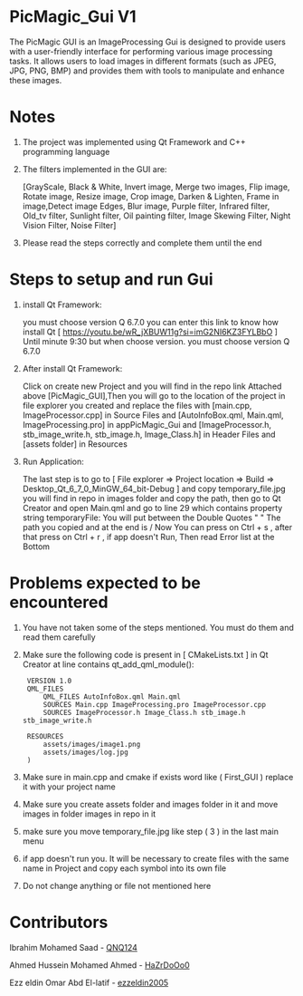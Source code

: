 # PicMagic_Gui V1
The PicMagic GUI is an ImageProcessing Gui is designed to provide users with a user-friendly interface for performing various image processing tasks. It allows users to load images in different formats (such as JPEG, JPG, PNG, BMP) and provides them with tools to manipulate and enhance these images.

# Notes
1) The project was implemented using Qt Framework and C++ programming language

2) The filters implemented in the GUI are:

   [GrayScale, Black & White, Invert image, Merge two images, Flip image, Rotate image, Resize image, Crop image, Darken & Lighten, Frame in image,Detect image 
   Edges, Blur image, Purple filter, Infrared filter, Old_tv filter, Sunlight filter, Oil painting filter, Image Skewing Filter, Night Vision Filter, Noise 
   Filter]
   
3) Please read the steps correctly and complete them until the end

# Steps to setup and run Gui
1) install Qt Framework:
   
   you must choose version Q 6.7.0 you can enter this link to know how install Qt [ https://youtu.be/wR_jXBUW11g?si=imG2NI6KZ3FYLBbO ] Until minute 9:30 but       when choose version. you must choose version Q 6.7.0

2) After install Qt Framework:

   Click on create new Project and you will find in the repo link Attached above [PicMagic_GUI],Then you will go to the location of the project in file            explorer you created and replace the files with [main.cpp, ImageProcessor.cpp] in Source Files and [AutoInfoBox.qml, Main.qml, ImageProcessing.pro] in          appPicMagic_Gui and [ImageProcessor.h, stb_image_write.h, stb_image.h, Image_Class.h] in Header Files and [assets folder] in Resources
   
3) Run Application:
   
   The last step is to go to [ File explorer => Project location => Build => Desktop_Qt_6_7_0_MinGW_64_bit-Debug ] and copy temporary_file.jpg you will
   find in repo in images folder and copy the path, then go to Qt Creator and open Main.qml and go to line 29 which contains property string temporaryFile:
   You will put between the Double Quotes " " The path you copied and at the end is / Now You can press on Ctrl + s , after that press on Ctrl + r , if app 
   doesn't Run, Then read Error list at the Bottom

# Problems expected to be encountered
1) You have not taken some of the steps mentioned. You must do them and read them carefully

2) Make sure the following code is present in [ CMakeLists.txt ] in Qt Creator at line contains qt_add_qml_module():

     ```
      VERSION 1.0
      QML_FILES
          QML_FILES AutoInfoBox.qml Main.qml
          SOURCES Main.cpp ImageProcessing.pro ImageProcessor.cpp
          SOURCES ImageProcessor.h Image_Class.h stb_image.h stb_image_write.h

      RESOURCES
          assets/images/image1.png
          assets/images/log.jpg
      )
     ```
3) Make sure in main.cpp and cmake if exists word like ( First_GUI ) replace it with your project name

4) Make sure you create assets folder and images folder in it and move images in folder images in repo in it

5) make sure you move temporary_file.jpg like step ( 3 ) in the last main menu

6) if app doesn't run you. It will be necessary to create files with the same name in Project and copy each symbol into its own file

7) Do not change anything or file not mentioned here

# Contributors
Ibrahim Mohamed Saad - [QNQ124](https://github.com/QNQ124)

Ahmed Hussein Mohamed Ahmed - [HaZrDoOo0](https://github.com/HaZrDoOo0)

Ezz eldin Omar Abd El-latif - [ezzeldin2005](https://github.com/ezzeldin2005)

